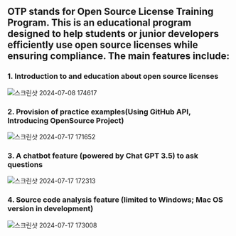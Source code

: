 ## OTP stands for Open Source License Training Program. This is an educational program designed to help students or junior developers efficiently use open source licenses while ensuring compliance. The main features include:

### 1. Introduction to and education about open source licenses

![스크린샷 2024-07-08 174617](https://github.com/Junvelop/otp/assets/103546297/b897bf4e-814c-4aba-8fca-a0ee44f74c31)


### 2. Provision of practice examples(Using GitHub API, Introducing OpenSource Project)

![스크린샷 2024-07-17 171652](https://github.com/user-attachments/assets/17c3e6da-2c12-4bac-8380-85de360649b9)


### 3. A chatbot feature (powered by Chat GPT 3.5) to ask questions

![스크린샷 2024-07-17 172313](https://github.com/user-attachments/assets/353c751c-c7fc-4eda-bbe4-f6a224bfd4ca)


### 4. Source code analysis feature (limited to Windows; Mac OS version in development)

![스크린샷 2024-07-17 173008](https://github.com/user-attachments/assets/fd65cb18-4380-4e97-8fa7-88194c964106)




